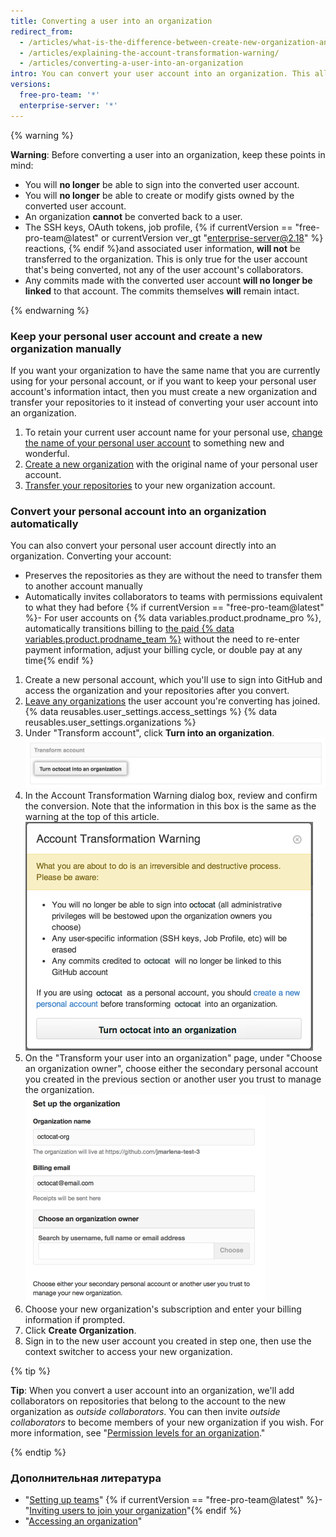 ```yaml
---
title: Converting a user into an organization
redirect_from:
  - /articles/what-is-the-difference-between-create-new-organization-and-turn-account-into-an-organization/
  - /articles/explaining-the-account-transformation-warning/
  - /articles/converting-a-user-into-an-organization
intro: You can convert your user account into an organization. This allows more granular permissions for repositories that belong to the organization.
versions:
  free-pro-team: '*'
  enterprise-server: '*'
---
```


{% warning %}

**Warning**: Before converting a user into an organization, keep these points in mind:

 - You will **no longer** be able to sign into the converted user account.
 - You will **no longer** be able to create or modify gists owned by the converted user account.
 - An organization **cannot** be converted back to a user.
 - The SSH keys, OAuth tokens, job profile, {% if currentVersion == "free-pro-team@latest" or currentVersion ver_gt "enterprise-server@2.18" %} reactions, {% endif %}and associated user information, **will not** be transferred to the organization. This is only true for the user account that's being converted, not any of the user account's collaborators.
 - Any commits made with the converted user account **will no longer be linked** to that account. The commits themselves **will** remain intact.

{% endwarning %}

### Keep your personal user account and create a new organization manually

If you want your organization to have the same name that you are currently using for your personal account, or if you want to keep your personal user account's information intact, then you must create a new organization and transfer your repositories to it instead of converting your user account into an organization.

1. To retain your current user account name for your personal use, [change the name of your personal user account](/articles/changing-your-github-username) to something new and wonderful.
2. [Create a new organization](/articles/creating-a-new-organization-from-scratch) with the original name of your personal user account.
3. [Transfer your repositories](/articles/transferring-a-repository) to your new organization account.

### Convert your personal account into an organization automatically

You can also convert your personal user account directly into an organization. Converting your account:
 - Preserves the repositories as they are without the need to transfer them to another account manually
 - Automatically invites collaborators to teams with permissions equivalent to what they had before
 {% if currentVersion == "free-pro-team@latest" %}- For user accounts on {% data variables.product.prodname_pro %}, automatically transitions billing to [the paid {% data variables.product.prodname_team %}](/articles/about-billing-for-github-accounts) without the need to re-enter payment information, adjust your billing cycle, or double pay at any time{% endif %}

1. Create a new personal account, which you'll use to sign into GitHub and access the organization and your repositories after you convert.
2.  [Leave any organizations](/articles/removing-yourself-from-an-organization) the user account you're converting has joined.
{% data reusables.user_settings.access_settings %}
{% data reusables.user_settings.organizations %}
5. Under "Transform account", click **Turn <username> into an organization**. ![Organization conversion button](/assets/images/help/settings/convert-to-organization.png)
6. In the Account Transformation Warning dialog box, review and confirm the conversion. Note that the information in this box is the same as the warning at the top of this article. ![Conversion warning](/assets/images/help/organizations/organization-account-transformation-warning.png)
7. On the "Transform your user into an organization" page, under "Choose an organization owner", choose either the secondary personal account you created in the previous section or another user you trust to manage the organization. ![Add organization owner page](/assets/images/help/organizations/organization-add-owner.png)
8. Choose your new organization's subscription and enter your billing information if prompted.
9. Click **Create Organization**.
10. Sign in to the new user account you created in step one, then use the context switcher to access your new organization.

{% tip %}

**Tip**: When you convert a user account into an organization, we'll add collaborators on repositories that belong to the account to the new organization as *outside collaborators*. You can then invite *outside collaborators* to become members of your new organization if you wish. For more information, see "[Permission levels for an organization](/github/setting-up-and-managing-organizations-and-teams/permission-levels-for-an-organization#outside-collaborators)."

{% endtip %}

### Дополнительная литература
- "[Setting up teams](/articles/setting-up-teams)"
{% if currentVersion == "free-pro-team@latest" %}- "[Inviting users to join your organization](/articles/inviting-users-to-join-your-organization)"{% endif %}
- "[Accessing an organization](/articles/accessing-an-organization)"
